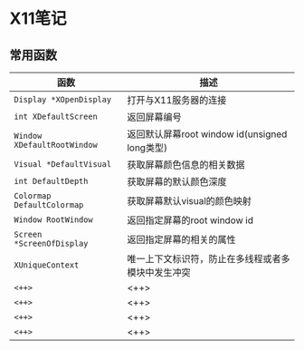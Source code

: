 # X11笔记

## 常用函数
| 函数                        | 描述                                               |
|-----------------------------|----------------------------------------------------|
| `Display *XOpenDisplay`     | 打开与X11服务器的连接                              |
| `int XDefaultScreen`        | 返回屏幕编号                                       |
| `Window XDefaultRootWindow` | 返回默认屏幕root window id(unsigned long类型)      |
| `Visual *DefaultVisual`     | 获取屏幕颜色信息的相关数据                         |
| `int DefaultDepth`          | 获取屏幕的默认颜色深度                             |
| `Colormap DefaultColormap`  | 获取屏幕默认visual的颜色映射                       |
| `Window RootWindow`         | 返回指定屏幕的root window id                       |
| `Screen *ScreenOfDisplay`   | 返回指定屏幕的相关的属性                           |
| `XUniqueContext`            | 唯一上下文标识符，防止在多线程或者多模块中发生冲突 |
| `<++>`                      | <++>                                               |
| `<++>`                      | <++>                                               |
| `<++>`                      | <++>                                               |
| `<++>`                      | <++>                                               |
